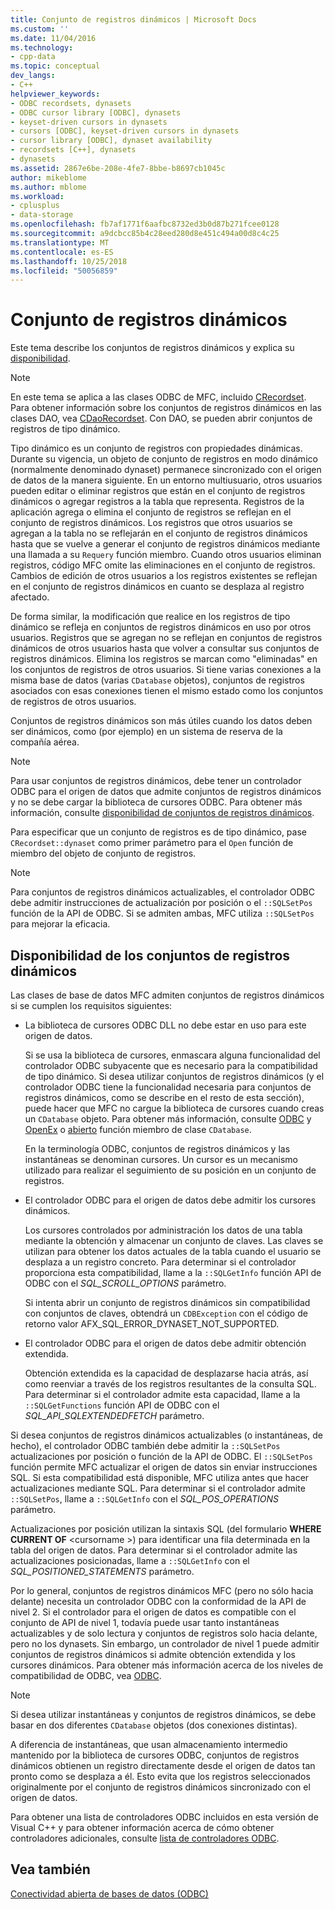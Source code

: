```yaml
---
title: Conjunto de registros dinámicos | Microsoft Docs
ms.custom: ''
ms.date: 11/04/2016
ms.technology:
- cpp-data
ms.topic: conceptual
dev_langs:
- C++
helpviewer_keywords:
- ODBC recordsets, dynasets
- ODBC cursor library [ODBC], dynasets
- keyset-driven cursors in dynasets
- cursors [ODBC], keyset-driven cursors in dynasets
- cursor library [ODBC], dynaset availability
- recordsets [C++], dynasets
- dynasets
ms.assetid: 2867e6be-208e-4fe7-8bbe-b8697cb1045c
author: mikeblome
ms.author: mblome
ms.workload:
- cplusplus
- data-storage
ms.openlocfilehash: fb7af1771f6aafbc8732ed3b0d87b271fcee0128
ms.sourcegitcommit: a9dcbcc85b4c28eed280d8e451c494a00d8c4c25
ms.translationtype: MT
ms.contentlocale: es-ES
ms.lasthandoff: 10/25/2018
ms.locfileid: "50056859"
---
```

# <a name="dynaset"></a>Conjunto de registros dinámicos

Este tema describe los conjuntos de registros dinámicos y explica su [disponibilidad](#_core_availability_of_dynasets).

> [!NOTE]
>  En este tema se aplica a las clases ODBC de MFC, incluido [CRecordset](../../mfc/reference/crecordset-class.md). Para obtener información sobre los conjuntos de registros dinámicos en las clases DAO, vea [CDaoRecordset](../../mfc/reference/cdaorecordset-class.md). Con DAO, se pueden abrir conjuntos de registros de tipo dinámico.

Tipo dinámico es un conjunto de registros con propiedades dinámicas. Durante su vigencia, un objeto de conjunto de registros en modo dinámico (normalmente denominado dynaset) permanece sincronizado con el origen de datos de la manera siguiente. En un entorno multiusuario, otros usuarios pueden editar o eliminar registros que están en el conjunto de registros dinámicos o agregar registros a la tabla que representa. Registros de la aplicación agrega o elimina el conjunto de registros se reflejan en el conjunto de registros dinámicos. Los registros que otros usuarios se agregan a la tabla no se reflejarán en el conjunto de registros dinámicos hasta que se vuelve a generar el conjunto de registros dinámicos mediante una llamada a su `Requery` función miembro. Cuando otros usuarios eliminan registros, código MFC omite las eliminaciones en el conjunto de registros. Cambios de edición de otros usuarios a los registros existentes se reflejan en el conjunto de registros dinámicos en cuanto se desplaza al registro afectado.

De forma similar, la modificación que realice en los registros de tipo dinámico se refleja en conjuntos de registros dinámicos en uso por otros usuarios. Registros que se agregan no se reflejan en conjuntos de registros dinámicos de otros usuarios hasta que volver a consultar sus conjuntos de registros dinámicos. Elimina los registros se marcan como "eliminadas" en los conjuntos de registros de otros usuarios. Si tiene varias conexiones a la misma base de datos (varias `CDatabase` objetos), conjuntos de registros asociados con esas conexiones tienen el mismo estado como los conjuntos de registros de otros usuarios.

Conjuntos de registros dinámicos son más útiles cuando los datos deben ser dinámicos, como (por ejemplo) en un sistema de reserva de la compañía aérea.

> [!NOTE]
> Para usar conjuntos de registros dinámicos, debe tener un controlador ODBC para el origen de datos que admite conjuntos de registros dinámicos y no se debe cargar la biblioteca de cursores ODBC. Para obtener más información, consulte [disponibilidad de conjuntos de registros dinámicos](#_core_availability_of_dynasets).

Para especificar que un conjunto de registros es de tipo dinámico, pase `CRecordset::dynaset` como primer parámetro para el `Open` función de miembro del objeto de conjunto de registros.

> [!NOTE]
> Para conjuntos de registros dinámicos actualizables, el controlador ODBC debe admitir instrucciones de actualización por posición o el `::SQLSetPos` función de la API de ODBC. Si se admiten ambas, MFC utiliza `::SQLSetPos` para mejorar la eficacia.

##  <a name="_core_availability_of_dynasets"></a> Disponibilidad de los conjuntos de registros dinámicos

Las clases de base de datos MFC admiten conjuntos de registros dinámicos si se cumplen los requisitos siguientes:

- La biblioteca de cursores ODBC DLL no debe estar en uso para este origen de datos.

   Si se usa la biblioteca de cursores, enmascara alguna funcionalidad del controlador ODBC subyacente que es necesario para la compatibilidad de tipo dinámico. Si desea utilizar conjuntos de registros dinámicos (y el controlador ODBC tiene la funcionalidad necesaria para conjuntos de registros dinámicos, como se describe en el resto de esta sección), puede hacer que MFC no cargue la biblioteca de cursores cuando creas un `CDatabase` objeto. Para obtener más información, consulte [ODBC](../../data/odbc/odbc-basics.md) y [OpenEx](../../mfc/reference/cdatabase-class.md#openex) o [abierto](../../mfc/reference/cdatabase-class.md#open) función miembro de clase `CDatabase`.

   En la terminología ODBC, conjuntos de registros dinámicos y las instantáneas se denominan cursores. Un cursor es un mecanismo utilizado para realizar el seguimiento de su posición en un conjunto de registros.

- El controlador ODBC para el origen de datos debe admitir los cursores dinámicos.

   Los cursores controlados por administración los datos de una tabla mediante la obtención y almacenar un conjunto de claves. Las claves se utilizan para obtener los datos actuales de la tabla cuando el usuario se desplaza a un registro concreto. Para determinar si el controlador proporciona esta compatibilidad, llame a la `::SQLGetInfo` función API de ODBC con el *SQL_SCROLL_OPTIONS* parámetro.

   Si intenta abrir un conjunto de registros dinámicos sin compatibilidad con conjuntos de claves, obtendrá un `CDBException` con el código de retorno valor AFX_SQL_ERROR_DYNASET_NOT_SUPPORTED.

- El controlador ODBC para el origen de datos debe admitir obtención extendida.

   Obtención extendida es la capacidad de desplazarse hacia atrás, así como reenviar a través de los registros resultantes de la consulta SQL. Para determinar si el controlador admite esta capacidad, llame a la `::SQLGetFunctions` función API de ODBC con el *SQL_API_SQLEXTENDEDFETCH* parámetro.

Si desea conjuntos de registros dinámicos actualizables (o instantáneas, de hecho), el controlador ODBC también debe admitir la `::SQLSetPos` actualizaciones por posición o función de la API de ODBC. El `::SQLSetPos` función permite MFC actualizar el origen de datos sin enviar instrucciones SQL. Si esta compatibilidad está disponible, MFC utiliza antes que hacer actualizaciones mediante SQL. Para determinar si el controlador admite `::SQLSetPos`, llame a `::SQLGetInfo` con el *SQL_POS_OPERATIONS* parámetro.

Actualizaciones por posición utilizan la sintaxis SQL (del formulario **WHERE CURRENT OF** \<cursorname >) para identificar una fila determinada en la tabla del origen de datos. Para determinar si el controlador admite las actualizaciones posicionadas, llame a `::SQLGetInfo` con el *SQL_POSITIONED_STATEMENTS* parámetro.

Por lo general, conjuntos de registros dinámicos MFC (pero no sólo hacia delante) necesita un controlador ODBC con la conformidad de la API de nivel 2. Si el controlador para el origen de datos es compatible con el conjunto de API de nivel 1, todavía puede usar tanto instantáneas actualizables y de solo lectura y conjuntos de registros solo hacia delante, pero no los dynasets. Sin embargo, un controlador de nivel 1 puede admitir conjuntos de registros dinámicos si admite obtención extendida y los cursores dinámicos. Para obtener más información acerca de los niveles de compatibilidad de ODBC, vea [ODBC](../../data/odbc/odbc-basics.md).

> [!NOTE]
> Si desea utilizar instantáneas y conjuntos de registros dinámicos, se debe basar en dos diferentes `CDatabase` objetos (dos conexiones distintas).

A diferencia de instantáneas, que usan almacenamiento intermedio mantenido por la biblioteca de cursores ODBC, conjuntos de registros dinámicos obtienen un registro directamente desde el origen de datos tan pronto como se desplaza a él. Esto evita que los registros seleccionados originalmente por el conjunto de registros dinámicos sincronizado con el origen de datos.

Para obtener una lista de controladores ODBC incluidos en esta versión de Visual C++ y para obtener información acerca de cómo obtener controladores adicionales, consulte [lista de controladores ODBC](../../data/odbc/odbc-driver-list.md).

## <a name="see-also"></a>Vea también

[Conectividad abierta de bases de datos (ODBC)](../../data/odbc/open-database-connectivity-odbc.md)